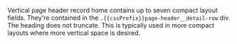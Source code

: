 Vertical page header record home contains up to seven compact layout fields. They're contained in the `.{{cssPrefix}}page-header__detail-row`
div. The heading does not truncate. This is typically used in more compact layouts where more vertical space is desired.
